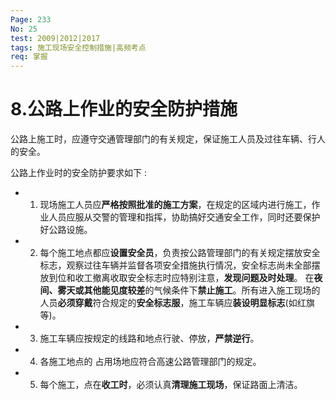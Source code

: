```yaml
---
Page: 233
No: 25
test: 2009|2012|2017
tags: 施工现场安全控制措施|高频考点
req: 掌握
---
```

# 8.公路上作业的安全防护措施
公路上施工时，应遵守交通管理部门的有关规定，保证施工人员及过往车辆、行人的安全。 

公路上作业时的安全防护要求如下 :
- 1. 现场施工人员应**严格按照批准的施工方案**，在规定的区域内进行施工，作业人员应服从交警的管理和指挥，协助搞好交通安全工作，同时还要保护好公路设施。
- 2. 每个施工地点都应**设置安全员**，负责按公路管理部门的有关规定摆放安全标志，观察过往车辆并监督各项安全措施执行情况，安全标志尚未全部摆放到位和收工撤离收取安全标志时应特别注意，**发现问题及时处理**。 在**夜间、雾天或其他能见度较差**的气候条件下**禁止施工**。所有进入施工现场的人员**必须穿戴**符合规定的**安全标志服**，施工车辆应**装设明显标志**(如红旗等)。
- 3. 施工车辆应按规定的线路和地点行驶、停放，**严禁逆行**。
- 4. 各施工地点的 占用场地应符合高速公路管理部门的规定。
- 5. 每个施工，点在**收工时**，必须认真**清理施工现场**，保证路面上清洁。
